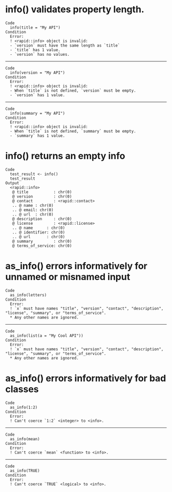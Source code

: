 # info() validates property length.

    Code
      info(title = "My API")
    Condition
      Error:
      ! <rapid::info> object is invalid:
      - `version` must have the same length as `title`
      - `title` has 1 value.
      - `version` has no values.

---

    Code
      info(version = "My API")
    Condition
      Error:
      ! <rapid::info> object is invalid:
      - When `title` is not defined, `version` must be empty.
      - `version` has 1 value.

---

    Code
      info(summary = "My API")
    Condition
      Error:
      ! <rapid::info> object is invalid:
      - When `title` is not defined, `summary` must be empty.
      - `summary` has 1 value.

# info() returns an empty info

    Code
      test_result <- info()
      test_result
    Output
      <rapid::info>
       @ title           : chr(0) 
       @ version         : chr(0) 
       @ contact         : <rapid::contact>
       .. @ name : chr(0) 
       .. @ email: chr(0) 
       .. @ url  : chr(0) 
       @ description     : chr(0) 
       @ license         : <rapid::license>
       .. @ name      : chr(0) 
       .. @ identifier: chr(0) 
       .. @ url       : chr(0) 
       @ summary         : chr(0) 
       @ terms_of_service: chr(0) 

# as_info() errors informatively for unnamed or misnamed input

    Code
      as_info(letters)
    Condition
      Error:
      ! `x` must have names "title", "version", "contact", "description", "license", "summary", or "terms_of_service".
      * Any other names are ignored.

---

    Code
      as_info(list(a = "My Cool API"))
    Condition
      Error:
      ! `x` must have names "title", "version", "contact", "description", "license", "summary", or "terms_of_service".
      * Any other names are ignored.

# as_info() errors informatively for bad classes

    Code
      as_info(1:2)
    Condition
      Error:
      ! Can't coerce `1:2` <integer> to <info>.

---

    Code
      as_info(mean)
    Condition
      Error:
      ! Can't coerce `mean` <function> to <info>.

---

    Code
      as_info(TRUE)
    Condition
      Error:
      ! Can't coerce `TRUE` <logical> to <info>.

